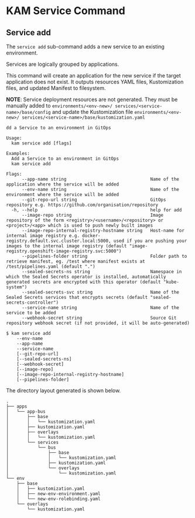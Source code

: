 # KAM Service Command

## Service add

The `service add` sub-command adds a new service to an existing environment.

Services are logically grouped by applications.

This command will create an application for the new service if the target application does not exist.  It outputs resources YAML files, Kustomization files, and updated Manifest to filesystem.

**NOTE**: Service deployment resources are not generated.  They must be manually added to `environments/<env-new>/ services/<service-name>/base/config` and update the Kustomization file `environments/<env-new>/ services/<service-name>/base/kustomization.yaml`

```
dd a Service to an environment in GitOps

Usage:
  kam service add [flags]

Examples:
  Add a Service to an environment in GitOps
  kam service add

Flags:
      --app-name string                                Name of the application where the service will be added
      --env-name string                                Name of the environment where the service will be added
      --git-repo-url string                            GitOps repository e.g. https://github.com/organisation/repository
  -h, --help                                           help for add
      --image-repo string                              Image repository of the form <registry>/<username>/<repository> or <project>/<app> which is used to push newly built images
      --image-repo-internal-registry-hostname string   Host-name for internal image registry e.g. docker-registry.default.svc.cluster.local:5000, used if you are pushing your images to the internal image registry (default "image-registry.openshift-image-registry.svc:5000")
      --pipelines-folder string                        Folder path to retrieve manifest, eg. /test where manifest exists at /test/pipelines.yaml (default ".")
      --sealed-secrets-ns string                       Namespace in which the Sealed Secrets operator is installed, automatically generated secrets are encrypted with this operator (default "kube-system")
      --sealed-secrets-svc string                      Name of the Sealed Secrets services that encrypts secrets (default "sealed-secrets-controller")
      --service-name string                            Name of the service to be added
      --webhook-secret string                          Source Git repository webhook secret (if not provided, it will be auto-generated)
```

```shell
$ kam service add
    --env-name
    --app-name
    --service-name
    [--git-repo-url]
    [--sealed-secrets-ns]
    [--webhook-secret]
    [--image-repo]
    [--image-repo-internal-registry-hostname]
    [--pipelines-folder]
```

The directory layout generated is shown below.
```
.
├── apps
│   └── app-bus
│       ├── base
│       │   └── kustomization.yaml
│       ├── kustomization.yaml
│       ├── overlays
│       │   └── kustomization.yaml
│       └── services
│           └── bus
│               ├── base
│               │   └── kustomization.yaml
│               ├── kustomization.yaml
│               └── overlays
│                   └── kustomization.yaml
└── env
    ├── base
    │   ├── kustomization.yaml
    │   ├── new-env-environment.yaml
    │   └── new-env-rolebinding.yaml
    └── overlays
        └── kustomization.yaml
```
